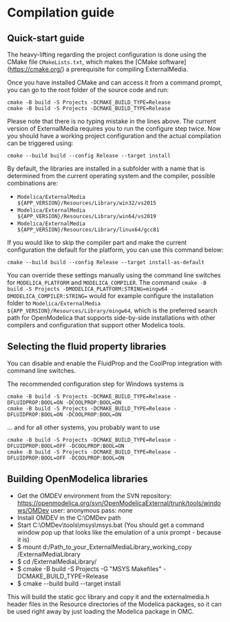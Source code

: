 # Compilation guide

## Quick-start guide

The heavy-lifting regarding the project configuration is done using the CMake
file `CMakeLists.txt`, which makes the [CMake software] (https://cmake.org/)
a prerequisite for compiling ExternalMedia.

Once you have installed CMake and can access it from a command prompt, you can
go to the root folder of the source code and run:

```shell
cmake -B build -S Projects -DCMAKE_BUILD_TYPE=Release
cmake -B build -S Projects -DCMAKE_BUILD_TYPE=Release
```

Please note that there is no typing mistake in the lines above. The current version
of ExternalMedia requires you to run the configure step twice. Now you should have
a working project configuration and the actual compilation can be triggered using:

```shell
cmake --build build --config Release --target install
```

By default, the libraries are installed in a subfolder with a name that is determined
from the current operating system and the compiler, possible combinations are:
- `Modelica/ExternalMedia ${APP_VERSION}/Resources/Library/win32/vs2015`
- `Modelica/ExternalMedia ${APP_VERSION}/Resources/Library/win64/vs2019`
- `Modelica/ExternalMedia ${APP_VERSION}/Resources/Library/linux64/gcc81`

If you would like to skip the compiler part and make the current configuration the
default for the platform, you can use this command below:

```shell
cmake --build build --config Release --target install-as-default
```

You can override these settings manually using the command line switches for
`MODELICA_PLATFORM` and `MODELICA_COMPILER`. The command 
`cmake -B build -S Projects -DMODELICA_PLATFORM:STRING=mingw64 -DMODELICA_COMPILER:STRING=`
would for example configure the installation folder to
`Modelica/ExternalMedia ${APP_VERSION}/Resources/Library/mingw64`, which is the
preferred search path for OpenModelica that supports side-by-side installations with
other compilers and configuration that support other Modelica tools.

## Selecting the fluid property libraries

You can disable and enable the FluidProp and the CoolProp integration with command
line switches.

The recommended configuration step for Windows systems is 

```shell
cmake -B build -S Projects -DCMAKE_BUILD_TYPE=Release -DFLUIDPROP:BOOL=ON -DCOOLPROP:BOOL=ON
cmake -B build -S Projects -DCMAKE_BUILD_TYPE=Release -DFLUIDPROP:BOOL=ON -DCOOLPROP:BOOL=ON
```

... and for all other systems, you probably want to use

```shell
cmake -B build -S Projects -DCMAKE_BUILD_TYPE=Release -DFLUIDPROP:BOOL=OFF -DCOOLPROP:BOOL=ON
cmake -B build -S Projects -DCMAKE_BUILD_TYPE=Release -DFLUIDPROP:BOOL=OFF -DCOOLPROP:BOOL=ON
```

## Building OpenModelica libraries

- Get the OMDEV environment from the SVN repository:
  https://openmodelica.org/svn/OpenModelicaExternal/trunk/tools/windows/OMDev
  user: anonymous
  pass: none
- Install OMDEV in the C:\OMDev path
- Start C:\OMDev\tools\msys\msys.bat (You should get a command window pop up
  that looks like the emulation of a unix prompt - because it is)
- $ mount d:/Path_to_your_ExternalMediaLibrary_working_copy /ExternalMediaLibrary
- $ cd /ExternalMediaLibrary/
- $ cmake -B build -S Projects -G "MSYS Makefiles" -DCMAKE_BUILD_TYPE=Release
- $ cmake --build build --target install
 
This will build the static gcc library and copy it and the externalmedia.h
header files in the Resource directories of the Modelica packages, so it can
be used right away by just loading the Modelica package in OMC.
